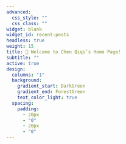 ```yaml
---
advanced:
  css_style: ""
  css_class: ""
widget: blank
widget_id: recent-posts
headless: true
weight: 15
title: 👋 Welcome to Chen Qiqi’s Home Page!
subtitle: ""
active: true
design:
  columns: "1"
  background:
    gradient_start: DarkGreen
    gradient_end: ForestGreen
    text_color_light: true
  spacing:
    padding:
      - 20px
      - "0"
      - 20px
      - "0"
---
```

